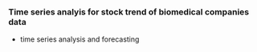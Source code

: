 ### Time series analyis for stock trend of biomedical companies data


- time series analysis and forecasting
